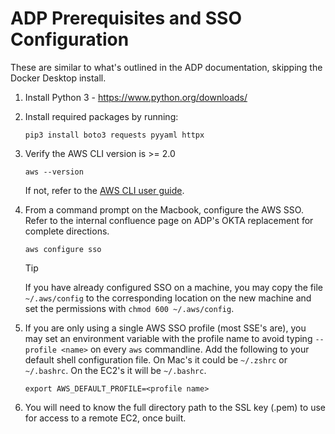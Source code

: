 # ADP Prerequisites and SSO Configuration

These are similar to what's outlined in the ADP documentation, skipping the Docker Desktop install.

1. Install Python 3 - <https://www.python.org/downloads/>

1. Install required packages by running:

    `pip3 install boto3 requests pyyaml httpx`

1. Verify the AWS CLI version is >= 2.0

    `aws --version`

    If not, refer to the [AWS CLI user guide](https://docs.aws.amazon.com/cli/latest/userguide/getting-started-install.html).

1. From a command prompt on the Macbook, configure the AWS SSO. Refer to the internal confluence page on ADP's OKTA replacement for complete directions.

    `aws configure sso`

    > [!TIP]   
    > If you have already configured SSO on a machine, you may copy the file `~/.aws/config` to the corresponding location on the new machine and set the permissions with `chmod 600 ~/.aws/config`.

1. If you are only using a single AWS SSO profile (most SSE's are), you may set an environment variable with the profile name to avoid typing `--profile <name>` on every `aws` commandline. Add the following to your default shell configuration file. On Mac's it could be `~/.zshrc` or `~/.bashrc`. On the EC2's it will be `~/.bashrc`.

    `export AWS_DEFAULT_PROFILE=<profile name>`

1. You will need to know the full directory path to the SSL key (.pem) to use for access to a remote EC2, once built.
